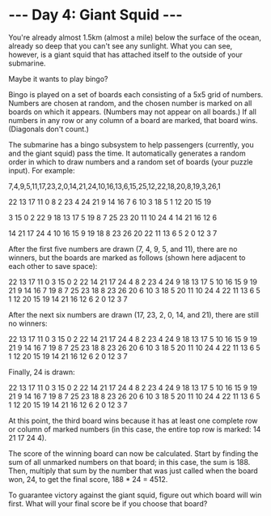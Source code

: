 # --- Day 4: Giant Squid ---

   You're already almost 1.5km (almost a mile) below the surface of the
   ocean, already so deep that you can't see any sunlight. What you can see,
   however, is a giant squid that has attached itself to the outside of your
   submarine.

   Maybe it wants to play bingo?

   Bingo is played on a set of boards each consisting of a 5x5 grid of
   numbers. Numbers are chosen at random, and the chosen number is marked on
   all boards on which it appears. (Numbers may not appear on all boards.) If
   all numbers in any row or any column of a board are marked, that board
   wins. (Diagonals don't count.)

   The submarine has a bingo subsystem to help passengers (currently, you and
   the giant squid) pass the time. It automatically generates a random order
   in which to draw numbers and a random set of boards (your puzzle input).
   For example:

 7,4,9,5,11,17,23,2,0,14,21,24,10,16,13,6,15,25,12,22,18,20,8,19,3,26,1

 22 13 17 11  0
  8  2 23  4 24
 21  9 14 16  7
  6 10  3 18  5
  1 12 20 15 19

  3 15  0  2 22
  9 18 13 17  5
 19  8  7 25 23
 20 11 10 24  4
 14 21 16 12  6

 14 21 17 24  4
 10 16 15  9 19
 18  8 23 26 20
 22 11 13  6  5
  2  0 12  3  7

   After the first five numbers are drawn (7, 4, 9, 5, and 11), there are no
   winners, but the boards are marked as follows (shown here adjacent to each
   other to save space):

 22 13 17 11  0         3 15  0  2 22        14 21 17 24  4
  8  2 23  4 24         9 18 13 17  5        10 16 15  9 19
 21  9 14 16  7        19  8  7 25 23        18  8 23 26 20
  6 10  3 18  5        20 11 10 24  4        22 11 13  6  5
  1 12 20 15 19        14 21 16 12  6         2  0 12  3  7

   After the next six numbers are drawn (17, 23, 2, 0, 14, and 21), there are
   still no winners:

 22 13 17 11  0         3 15  0  2 22        14 21 17 24  4
  8  2 23  4 24         9 18 13 17  5        10 16 15  9 19
 21  9 14 16  7        19  8  7 25 23        18  8 23 26 20
  6 10  3 18  5        20 11 10 24  4        22 11 13  6  5
  1 12 20 15 19        14 21 16 12  6         2  0 12  3  7

   Finally, 24 is drawn:

 22 13 17 11  0         3 15  0  2 22        14 21 17 24  4
  8  2 23  4 24         9 18 13 17  5        10 16 15  9 19
 21  9 14 16  7        19  8  7 25 23        18  8 23 26 20
  6 10  3 18  5        20 11 10 24  4        22 11 13  6  5
  1 12 20 15 19        14 21 16 12  6         2  0 12  3  7

   At this point, the third board wins because it has at least one complete
   row or column of marked numbers (in this case, the entire top row is
   marked: 14 21 17 24 4).

   The score of the winning board can now be calculated. Start by finding the
   sum of all unmarked numbers on that board; in this case, the sum is 188.
   Then, multiply that sum by the number that was just called when the board
   won, 24, to get the final score, 188 * 24 = 4512.

   To guarantee victory against the giant squid, figure out which board will
   win first. What will your final score be if you choose that board?

